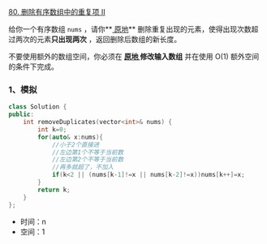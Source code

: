 [80. 删除有序数组中的重复项 II](https://leetcode.cn/problems/remove-duplicates-from-sorted-array-ii/)

给你一个有序数组 `nums` ，请你**[ 原地](http://baike.baidu.com/item/原地算法)** 删除重复出现的元素，使得出现次数超过两次的元素**只出现两次** ，返回删除后数组的新长度。

不要使用额外的数组空间，你必须在 **[原地 ](https://baike.baidu.com/item/原地算法)修改输入数组** 并在使用 O(1) 额外空间的条件下完成。



### 1、模拟

```cpp
class Solution {
public:
    int removeDuplicates(vector<int>& nums) {
        int k=0;
        for(auto& x:nums){
            //小于2个直接进
            //左边第1个不等于当前数
            //左边第2个不等于当前数
            //再多就超了，不加入
            if(k<2 || (nums[k-1]!=x || nums[k-2]!=x))nums[k++]=x;
        }
        return k;
    }
};
```

- 时间：n
- 空间：1